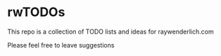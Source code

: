 # rwTODOs

This repo is a collection of TODO lists and ideas for raywenderlich.com

Please feel free to leave suggestions

